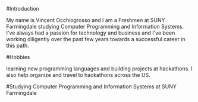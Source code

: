 #Introduction

My name is Vincent Occhiogrosso and I am a Freshmen at SUNY Farmingdale studying Computer Programming and Information Systems. 
I've always had a passion for technology and business and I've been working diligently over the past few years towards a successful career in this path.

#Hobbies
 
learning new programming languages and building projects at hackathons. 
I also help organize and travel to hackathons across the US.

#Studying
Computer Programming and Information Systems at SUNY Farmingdale
